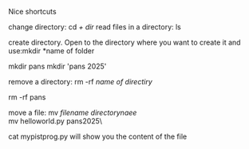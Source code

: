 Nice shortcuts


change directory: cd *+ dir*
read files in a directory: ls 

create directory. Open to the directory where you want to create it and use:mkdir *name of folder

mkdir pans 
mkdir 'pans  2025'


remove a directory: rm -rf *name of directiry*

rm -rf pans

move a file: mv *filename* *directorynaee*\
mv helloworld.py pans2025\


cat mypistprog.py  will show you the content of the file 


